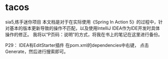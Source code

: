 # tacos
sia5,练手迷你项目
本文档是对于在实际使用《Spring In Action 5》的过程中，针对基本的版本更新导致的操作不匹配，以及使用IntelliJ IDEA作为IDE开发时具体操作的修正。
我将以“P页码：说明”的方式，将我在书上的笔记在这里进行备份。

P29：
IDEA有EditStarter插件
在pom.xml的dependencies中右键，
点击Generate，然后进行搜索即可。
